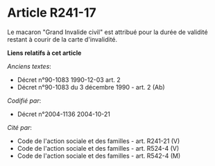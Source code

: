 # Article R241-17

Le macaron "Grand Invalide civil" est attribué pour la durée de validité restant à courir de la carte d'invalidité.

**Liens relatifs à cet article**

_Anciens textes_:

  - Décret n°90-1083 1990-12-03 art. 2
  - Décret n°90-1083 du 3 décembre 1990 - art. 2 (Ab)

_Codifié par_:

  - Décret n°2004-1136 2004-10-21

_Cité par_:

  - Code de l'action sociale et des familles - art. R241-21 (V)
  - Code de l'action sociale et des familles - art. R524-4 (V)
  - Code de l'action sociale et des familles - art. R542-4 (M)
